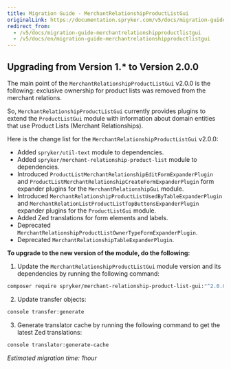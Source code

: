 ```yaml
---
title: Migration Guide - MerchantRelationshipProductListGui
originalLink: https://documentation.spryker.com/v5/docs/migration-guide-merchantrelationshipproductlistgui
redirect_from:
  - /v5/docs/migration-guide-merchantrelationshipproductlistgui
  - /v5/docs/en/migration-guide-merchantrelationshipproductlistgui
---
```


## Upgrading from Version 1.* to Version 2.0.0
The main point of the `MerchantRelationshipProductListGui` v2.0.0 is the following: exclusive ownership for product lists was removed from the merchant relations.

So, `MerchantRelationshipProductListGui` currently provides plugins to extend the `ProductListGui` module with information about domain entities that use Product Lists (Merchant Relationships).

Here is the change list for the `MerchantRelationshipProductListGui` v2.0.0:
* Added `spryker/util-text` module to dependencies.
* Added `spryker/merchant-relationship-product-list` module to dependencies.
* Introduced `ProductListMerchantRelationshipEditFormExpanderPlugin` and `ProductListMerchantRelationshipCreateFormExpanderPlugin` form expander plugins for the `MerchantRelationshipGui` module.
* Introduced `MerchantRelationshipProductListUsedByTableExpanderPlugin` and `MerchantRelationListProductListTopButtonsExpanderPlugin` expander plugins for the `ProductListGui` module.
* Added Zed translations for form elements and labels.
* Deprecated `MerchantRelationshipProductListOwnerTypeFormExpanderPlugin`.
* Deprecated `MerchantRelationshipTableExpanderPlugin`.

**To upgrade to the new version of the module, do the following:**

1. Update the `MerchantRelationshipProductListGui` module version and its dependencies by running the following command:
```bash
composer require spryker/merchant-relationship-product-list-gui:"^2.0.0" --update-with-dependencies
```
2. Update transfer objects:
```bash 
console transfer:generate
```
3. Generate translator cache by running the following command to get the latest Zed translations:
```bash
console translator:generate-cache
```

*Estimated migration time: 1hour*
